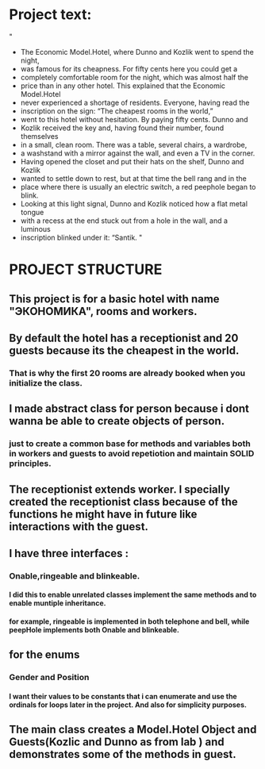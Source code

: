 # Project text:
"
* The Economic Model.Hotel, where Dunno and Kozlik went to spend the night,
* was famous for its cheapness. For fifty cents here you could get a
* completely comfortable room for the night, which was almost half the
* price than in any other hotel. This explained that the Economic Model.Hotel
* never experienced a shortage of residents. Everyone, having read the
* inscription on the sign: “The cheapest rooms in the world,”
* went to this hotel without hesitation. By paying fifty cents. Dunno and
* Kozlik received the key and, having found their number, found themselves
* in a small, clean room. There was a table, several chairs, a wardrobe,
* a washstand with a mirror against the wall, and even a TV in the corner.
* Having opened the closet and put their hats on the shelf, Dunno and Kozlik
* wanted to settle down to rest, but at that time the bell rang and in the
* place where there is usually an electric switch, a red peephole began to blink.
* Looking at this light signal, Dunno and Kozlik noticed how a flat metal tongue
* with a recess at the end stuck out from a hole in the wall, and a luminous
* inscription blinked under it: “Santik.
  "

# PROJECT STRUCTURE

## This project is for a basic hotel with name "ЭКОНОМИКА", rooms and  workers.

## By default the hotel has a receptionist and 20 guests because its the cheapest in the world.

### That is why the first 20 rooms are already booked when you initialize the class.

## I made abstract class for person because i dont wanna be able to create objects of person.

### just to create a common base for methods and variables both in workers and guests to avoid repetiotion and maintain SOLID principles.

## The receptionist extends worker. I specially created the receptionist class because of the functions he might have in future like interactions with the guest.

## I have three interfaces :

### Onable,ringeable and blinkeable.

#### I did this to enable unrelated classes implement the same methods and to enable muntiple inheritance.

#### for example, ringeable is implemented in both telephone and bell, while peepHole implements both Onable and blinkeable.

## for the enums

### Gender and  Position

#### I want their values to be  constants that i can enumerate and use the ordinals for loops later in the project. And also for simplicity purposes.

## The main class creates a Model.Hotel Object and Guests(Kozlic and Dunno as from lab ) and demonstrates some of the methods in guest. 
